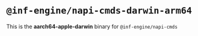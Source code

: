 # `@inf-engine/napi-cmds-darwin-arm64`

This is the **aarch64-apple-darwin** binary for `@inf-engine/napi-cmds`

